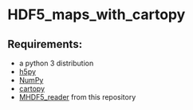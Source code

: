 # HDF5_maps_with_cartopy
## Requirements:
- a python 3 distribution
- [h5py](https://www.h5py.org/)
- [NumPy](https://numpy.org/)
- [cartopy](https://scitools.org.uk/cartopy/)
- [MHDF5_reader](https://github.com/maretec/MOHID_python_tools/tree/master/Common) from this repository
